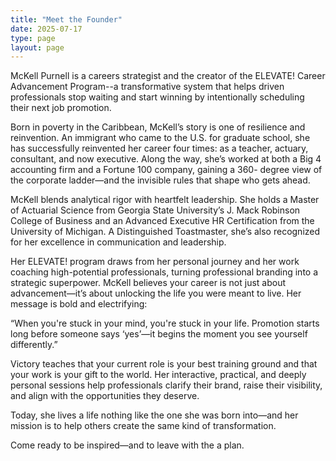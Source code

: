 ```yaml
---
title: "Meet the Founder"
date: 2025-07-17
type: page
layout: page
---
```


McKell Purnell is a careers strategist and the creator of the ELEVATE! Career Advancement Program--a transformative system that helps driven professionals stop waiting and start winning by intentionally scheduling their next job promotion.

Born in poverty in the Caribbean, McKell’s story is one of resilience and reinvention. An immigrant who came to the U.S.
for graduate school, she has successfully reinvented her career four times: as a teacher, actuary, consultant, and now
executive. Along the way, she’s worked at both a Big 4 accounting firm and a Fortune 100 company, gaining a 360-
degree view of the corporate ladder—and the invisible rules that shape who gets ahead.


McKell blends analytical rigor with heartfelt leadership. She holds a Master of Actuarial Science from Georgia State
University’s J. Mack Robinson College of Business and an Advanced Executive HR Certification from the University of
Michigan. A Distinguished Toastmaster, she’s also recognized for her excellence in communication and leadership.


Her ELEVATE! program draws from her personal journey and her work coaching high-potential professionals, turning
professional branding into a strategic superpower. McKell believes your career is not just about advancement—it’s about
unlocking the life you were meant to live. Her message is bold and electrifying:

“When you're stuck in your mind, you're stuck in your life. Promotion starts long before someone says ‘yes’—it begins the
moment you see yourself differently.”


Victory teaches that your current role is your best training ground and that your work is your gift to the world. Her
interactive, practical, and deeply personal sessions help professionals clarify their brand, raise their visibility, and align
with the opportunities they deserve.


Today, she lives a life nothing like the one she was born into—and her mission is to help others create the same kind of
transformation.


Come ready to be inspired—and to leave with the a plan.
